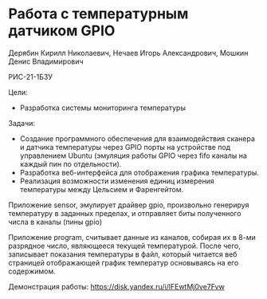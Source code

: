 # Работа с температурным датчиком GPIO
Дерябин Кирилл Николаевич, Нечаев Игорь Александрович, Мошкин Денис Владимирович

РИС-21-1БЗУ

Цели:
- Разработка системы мониторинга температуры

Задачи:
- Создание программного обеспечения для взаимодействия сканера и датчика температуры через GPIO порты на устройстве под управлением Ubuntu (эмуляция работы GPIO через fifo каналы на каждый пин по отдельности).
- Разработка веб-интерфейса для отображения графика температуры.
- Реализация возможности изменения единиц измерения температуры между Цельсием и Фаренгейтом.

Приложение sensor, эмулирует драйвер gpio, произвольно генерируя температуру в заданных пределах, и отправляет биты полученного числа в каналы (пины gpio)

Приложение program, считывает данные из каналов, собирая их в 8-ми разрядное число, являющееся текущей температурой. После чего, записывает показания температуры в файл, который читается веб страницей отображающей график температур основываясь на его содержимом.   

Демонстрация работы: https://disk.yandex.ru/i/lFEwtMj0ve7Fvw
